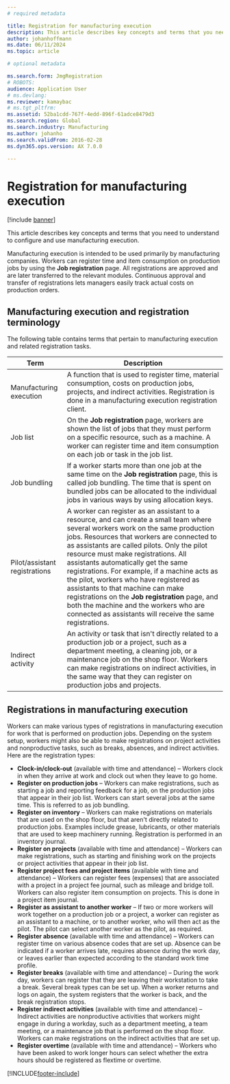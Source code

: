 ```yaml
---
# required metadata

title: Registration for manufacturing execution
description: This article describes key concepts and terms that you need to understand to configure and use manufacturing execution. 
author: johanhoffmann
ms.date: 06/11/2024
ms.topic: article

# optional metadata

ms.search.form: JmgRegistration
# ROBOTS: 
audience: Application User
# ms.devlang: 
ms.reviewer: kamaybac
# ms.tgt_pltfrm: 
ms.assetid: 52ba1cdd-767f-4edd-896f-61adce8479d3
ms.search.region: Global
ms.search.industry: Manufacturing
ms.author: johanho
ms.search.validFrom: 2016-02-28
ms.dyn365.ops.version: AX 7.0.0

---
```


# Registration for manufacturing execution

[!include [banner](../includes/banner.md)]

This article describes key concepts and terms that you need to understand to configure and use manufacturing execution. 

Manufacturing execution is intended to be used primarily by manufacturing companies. Workers can register time and item consumption on production jobs by using the **Job registration** page. All registrations are approved and are later transferred to the relevant modules. Continuous approval and transfer of registrations lets managers easily track actual costs on production orders.

## Manufacturing execution and registration terminology
The following table contains terms that pertain to manufacturing execution and related registration tasks.

| Term                          | Description                                                                                                                                                                                                                                                                                                                                                                                                                                                                                                                                                                                           |
|-------------------------------|-------------------------------------------------------------------------------------------------------------------------------------------------------------------------------------------------------------------------------------------------------------------------------------------------------------------------------------------------------------------------------------------------------------------------------------------------------------------------------------------------------------------------------------------------------------------------------------------------------|
| Manufacturing execution       | A function that is used to register time, material consumption, costs on production jobs, projects, and indirect activities. Registration is done in a manufacturing execution registration client.                                                                                                                                                                                                                                                                                                                                                                                                   |
| Job list                      | On the **Job registration** page, workers are shown the list of jobs that they must perform on a specific resource, such as a machine. A worker can register time and item consumption on each job or task in the job list.                                                                                                                                                                                                                                                                                                                                                                           |
| Job bundling                  | If a worker starts more than one job at the same time on the **Job registration** page, this is called job bundling. The time that is spent on bundled jobs can be allocated to the individual jobs in various ways by using allocation keys.                                                                                                                                                                                                                                                                                                                                                         |
| Pilot/assistant registrations | A worker can register as an assistant to a resource, and can create a small team where several workers work on the same production jobs. Resources that workers are connected to as assistants are called pilots. Only the pilot resource must make registrations. All assistants automatically get the same registrations. For example, if a machine acts as the pilot, workers who have registered as assistants to that machine can make registrations on the **Job registration** page, and both the machine and the workers who are connected as assistants will receive the same registrations. |
| Indirect activity             | An activity or task that isn't directly related to a production job or a project, such as a department meeting, a cleaning job, or a maintenance job on the shop floor. Workers can make registrations on indirect activities, in the same way that they can register on production jobs and projects.                                                                                                                                                                                                                                                                                                |

## Registrations in manufacturing execution
Workers can make various types of registrations in manufacturing execution for work that is performed on production jobs. Depending on the system setup, workers might also be able to make registrations on project activities and nonproductive tasks, such as breaks, absences, and indirect activities. Here are the registration types:

-   **Clock-in/clock-out** (available with time and attendance) – Workers clock in when they arrive at work and clock out when they leave to go home.
-   **Register on production jobs** – Workers can make registrations, such as starting a job and reporting feedback for a job, on the production jobs that appear in their job list. Workers can start several jobs at the same time. This is referred to as job bundling.
-   **Register on inventory** – Workers can make registrations on materials that are used on the shop floor, but that aren't directly related to production jobs. Examples include grease, lubricants, or other materials that are used to keep machinery running. Registration is performed in an inventory journal.
-   **Register on projects** (available with time and attendance) – Workers can make registrations, such as starting and finishing work on the projects or project activities that appear in their job list.
-   **Register project fees and project items** (available with time and attendance) – Workers can register fees (expenses) that are associated with a project in a project fee journal, such as mileage and bridge toll. Workers can also register item consumption on projects. This is done in a project item journal.
-   **Register as assistant to another worker** – If two or more workers will work together on a production job or a project, a worker can register as an assistant to a machine, or to another worker, who will then act as the pilot. The pilot can select another worker as the pilot, as required.
-   **Register absence** (available with time and attendance) – Workers can register time on various absence codes that are set up. Absence can be indicated if a worker arrives late, requires absence during the work day, or leaves earlier than expected according to the standard work time profile.
-   **Register breaks** (available with time and attendance) – During the work day, workers can register that they are leaving their workstation to take a break. Several break types can be set up. When a worker returns and logs on again, the system registers that the worker is back, and the break registration stops.
-   **Register indirect activities** (available with time and attendance) – Indirect activities are nonproductive activities that workers might engage in during a workday, such as a department meeting, a team meeting, or a maintenance job that is performed on the shop floor. Workers can make registrations on the indirect activities that are set up.
-   **Register overtime** (available with time and attendance) – Workers who have been asked to work longer hours can select whether the extra hours should be registered as flextime or overtime.






[!INCLUDE[footer-include](../../includes/footer-banner.md)]